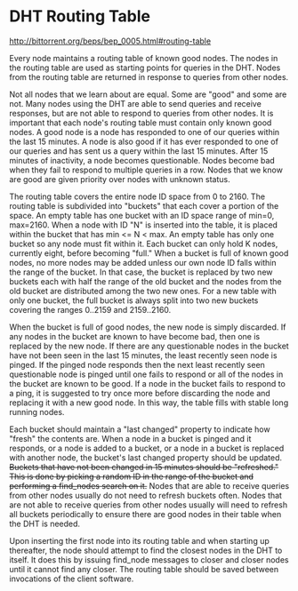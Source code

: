 # DHT Routing Table

http://bittorrent.org/beps/bep_0005.html#routing-table

Every node maintains a routing table of known good nodes. The nodes in the routing table are used as starting points for queries in the DHT. Nodes from the routing table are returned in response to queries from other nodes.

Not all nodes that we learn about are equal. Some are "good" and some are not. Many nodes using the DHT are able to send queries and receive responses, but are not able to respond to queries from other nodes. It is important that each node's routing table must contain only known good nodes. A good node is a node has responded to one of our queries within the last 15 minutes. A node is also good if it has ever responded to one of our queries and has sent us a query within the last 15 minutes. After 15 minutes of inactivity, a node becomes questionable. Nodes become bad when they fail to respond to multiple queries in a row. Nodes that we know are good are given priority over nodes with unknown status.

The routing table covers the entire node ID space from 0 to 2160. The routing table is subdivided into "buckets" that each cover a portion of the space. An empty table has one bucket with an ID space range of min=0, max=2160. When a node with ID "N" is inserted into the table, it is placed within the bucket that has min &lt;= N &lt; max. An empty table has only one bucket so any node must fit within it. Each bucket can only hold K nodes, currently eight, before becoming "full." When a bucket is full of known good nodes, no more nodes may be added unless our own node ID falls within the range of the bucket. In that case, the bucket is replaced by two new buckets each with half the range of the old bucket and the nodes from the old bucket are distributed among the two new ones. For a new table with only one bucket, the full bucket is always split into two new buckets covering the ranges 0..2159 and 2159..2160.

When the bucket is full of good nodes, the new node is simply discarded. If any nodes in the bucket are known to have become bad, then one is replaced by the new node. If there are any questionable nodes in the bucket have not been seen in the last 15 minutes, the least recently seen node is pinged. If the pinged node responds then the next least recently seen questionable node is pinged until one fails to respond or all of the nodes in the bucket are known to be good. If a node in the bucket fails to respond to a ping, it is suggested to try once more before discarding the node and replacing it with a new good node. In this way, the table fills with stable long running nodes.

Each bucket should maintain a "last changed" property to indicate how "fresh" the contents are. When a node in a bucket is pinged and it responds, or a node is added to a bucket, or a node in a bucket is replaced with another node, the bucket's last changed property should be updated. <del>Buckets that have not been changed in 15 minutes should be "refreshed." This is done by picking a random ID in the range of the bucket and performing a find_nodes search on it.</del> Nodes that are able to receive queries from other nodes usually do not need to refresh buckets often. Nodes that are not able to receive queries from other nodes usually will need to refresh all buckets periodically to ensure there are good nodes in their table when the DHT is needed.

Upon inserting the first node into its routing table and when starting up thereafter, the node should attempt to find the closest nodes in the DHT to itself. It does this by issuing find_node messages to closer and closer nodes until it cannot find any closer. The routing table should be saved between invocations of the client software.